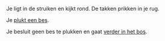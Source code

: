 Je ligt in de struiken en kijkt rond. De takken prikken in je rug.

Je [plukt een bes](bes/bes.md).

Je besluit geen bes te plukken en gaat [verder in het bos](../donker-bos.md).